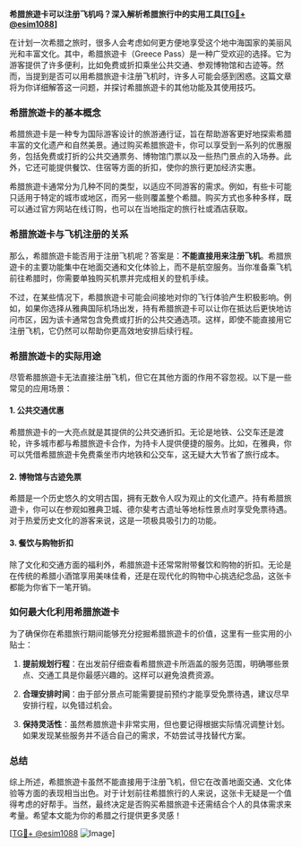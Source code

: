 **希腊旅遊卡可以注册飞机吗？深入解析希腊旅行中的实用工具[[TG💪+ @esim1088](https://t.me/s/esim1088)]**

在计划一次希腊之旅时，很多人会考虑如何更方便地享受这个地中海国家的美丽风光和丰富文化。其中，希腊旅遊卡（Greece Pass）是一种广受欢迎的选择。它为游客提供了许多便利，比如免费或折扣乘坐公共交通、参观博物馆和古迹等。然而，当提到是否可以用希腊旅遊卡注册飞机时，许多人可能会感到困惑。这篇文章将为你详细解答这一问题，并探讨希腊旅遊卡的其他功能及其使用技巧。

### 希腊旅遊卡的基本概念

希腊旅遊卡是一种专为国际游客设计的旅游通行证，旨在帮助游客更好地探索希腊丰富的文化遗产和自然美景。通过购买希腊旅遊卡，你可以享受到一系列的优惠服务，包括免费或打折的公共交通票务、博物馆门票以及一些热门景点的入场券。此外，它还可能提供餐饮、住宿等方面的折扣，使你的旅行更加经济实惠。

希腊旅遊卡通常分为几种不同的类型，以适应不同游客的需求。例如，有些卡可能只适用于特定的城市或地区，而另一些则覆盖整个希腊。购买方式也多种多样，既可以通过官方网站在线订购，也可以在当地指定的旅行社或酒店获取。

### 希腊旅遊卡与飞机注册的关系

那么，希腊旅遊卡能否用于注册飞机呢？答案是：**不能直接用来注册飞机**。希腊旅遊卡的主要功能集中在地面交通和文化体验上，而不是航空服务。当你准备乘飞机前往希腊时，你需要单独购买机票并完成相关的登机手续。

不过，在某些情况下，希腊旅遊卡可能会间接地对你的飞行体验产生积极影响。例如，如果你选择从雅典国际机场出发，持有希腊旅遊卡可以让你在抵达后更快地访问市区，因为该卡通常包含免费或打折的公共交通选项。这样，即使不能直接用它注册飞机，它仍然可以帮助你更高效地安排后续行程。

### 希腊旅遊卡的实际用途

尽管希腊旅遊卡无法直接注册飞机，但它在其他方面的作用不容忽视。以下是一些常见的应用场景：

#### 1. 公共交通优惠
希腊旅遊卡的一大亮点就是其提供的公共交通折扣。无论是地铁、公交车还是渡轮，许多城市都与希腊旅遊卡合作，为持卡人提供便捷的服务。比如，在雅典，你可以凭借希腊旅遊卡免费乘坐市内地铁和公交车，这无疑大大节省了旅行成本。

#### 2. 博物馆与古迹免票
希腊是一个历史悠久的文明古国，拥有无数令人叹为观止的文化遗产。持有希腊旅遊卡，你可以在参观如雅典卫城、德尔斐考古遗址等地标性景点时享受免票待遇。对于热爱历史文化的游客来说，这是一项极具吸引力的功能。

#### 3. 餐饮与购物折扣
除了文化和交通方面的福利外，希腊旅遊卡还常常附带餐饮和购物的折扣。无论是在传统的希腊小酒馆享用美味佳肴，还是在现代化的购物中心挑选纪念品，这张卡都能为你省下一笔开销。

### 如何最大化利用希腊旅遊卡

为了确保你在希腊旅行期间能够充分挖掘希腊旅遊卡的价值，这里有一些实用的小贴士：

1. **提前规划行程**：在出发前仔细查看希腊旅遊卡所涵盖的服务范围，明确哪些景点、交通工具是你最感兴趣的。这样可以避免浪费资源。
   
2. **合理安排时间**：由于部分景点可能需要提前预约才能享受免票待遇，建议尽早安排行程，以免错过机会。

3. **保持灵活性**：虽然希腊旅遊卡非常实用，但也要记得根据实际情况调整计划。如果发现某些服务并不适合自己的需求，不妨尝试寻找替代方案。

### 总结

综上所述，希腊旅遊卡虽然不能直接用于注册飞机，但它在改善地面交通、文化体验等方面的表现相当出色。对于计划前往希腊旅行的人来说，这张卡无疑是一个值得考虑的好帮手。当然，最终决定是否购买希腊旅遊卡还需结合个人的具体需求来考量。希望本文能为你的希腊之行提供更多灵感！

[[TG💪+ @esim1088](https://t.me/s/esim1088) ![Image](https://i.postimg.cc/4NQfJmqS/Snipaste-2025-05-13-00-14-12.png)]